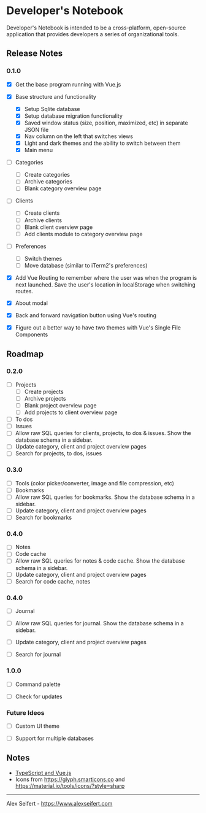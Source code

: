 # Developer's Notebook

Developer's Notebook is intended to be a cross-platform, open-source application that provides developers a series of organizational tools.

## Release Notes

### 0.1.0
- [x] Get the base program running with Vue.js
- [x] Base structure and functionality
    - [x] Setup Sqlite database
    - [x] Setup database migration functionality
    - [x] Saved window status (size, position, maximized, etc) in separate JSON file
    - [x] Nav column on the left that switches views
    - [x] Light and dark themes and the ability to switch between them
    - [x] Main menu
- [ ] Categories
    - [ ] Create categories
    - [ ] Archive categories
    - [ ] Blank category overview page
- [ ] Clients
    - [ ] Create clients
    - [ ] Archive clients
    - [ ] Blank client overview page
    - [ ] Add clients module to category overview page
- [ ] Preferences
    - [ ] Switch themes
    - [ ] Move database (similar to iTerm2's preferences)
- [x] Add Vue Routing to remember where the user was when the program is next launched. Save the user's location in localStorage when switching routes.
- [x] About modal
- [x] Back and forward navigation button using Vue's routing
- [x] Figure out a better way to have two themes with Vue's Single File Components


## Roadmap

### 0.2.0
- [ ] Projects
    - [ ] Create projects
    - [ ] Archive projects
    - [ ] Blank project overview page
    - [ ] Add projects to client overview page
- [ ] To dos
- [ ] Issues
- [ ] Allow raw SQL queries for clients, projects, to dos & issues. Show the database schema in a sidebar.
- [ ] Update category, client and project overview pages
- [ ] Search for projects, to dos, issues

### 0.3.0
- [ ] Tools (color picker/converter, image and file compression, etc)
- [ ] Bookmarks
- [ ] Allow raw SQL queries for bookmarks. Show the database schema in a sidebar.
- [ ] Update category, client and project overview pages
- [ ] Search for bookmarks

### 0.4.0
- [ ] Notes
- [ ] Code cache
- [ ] Allow raw SQL queries for notes & code cache. Show the database schema in a sidebar.
- [ ] Update category, client and project overview pages
- [ ] Search for code cache, notes

### 0.4.0
- [ ] Journal
- [ ] Allow raw SQL queries for journal. Show the database schema in a sidebar.
- [ ] Update category, client and project overview pages
- [ ] Search for journal


### 1.0.0
- [ ] Command palette
- [ ] Check for updates


### Future Ideos
- [ ] Custom UI theme
- [ ] Support for multiple databases


## Notes

- [TypeScript and Vue.js](https://github.com/Microsoft/TypeScript-Vue-Starter)
- Icons from https://glyph.smarticons.co and https://material.io/tools/icons/?style=sharp

---

Alex Seifert - https://www.alexseifert.com
